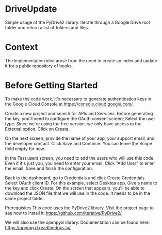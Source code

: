 # DriveUpdate
Simple usage of the PyDrive2 library. Iterate through a Google Drive root folder and return a list of folders and files.

# Context
The implementation idea arose from the need to create an index and update it for a public repository of books.

# Before Getting Started
To make the code work, it's necessary to generate authentication keys in the Google Cloud Console at https://console.cloud.google.com/.

Create a new project and search for APIs and Services. Before generating the key, you'll need to configure the OAuth consent screen; Select the user type. Since we're using the free version, we only have access to the External option. Click on Create.

On the next screen, provide the name of your app, your support email, and the developer contact. Click Save and Continue. You can leave the Scope field empty for now.

In the Test users screen, you need to add the users who will use this code. Even if it's just you, you need to enter your email. Click "Add User" to enter the email. Save and finish the configuration.

Back to the dashboard, go to Credentials and click Create Credentials. Select OAuth client ID. For this example, select Desktop app. Give a name to the key and click Create. On the screen that appears, you'll be able to download the JSON file that we will use in the code. It needs to be in the same project folder.

Prerequisites
This code uses the PyDrive2 library. Visit the project page to see how to install it: https://github.com/iterative/PyDrive2/

We will also use the openpyxl library. Documentation can be found here: https://openpyxl.readthedocs.io/

